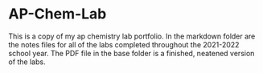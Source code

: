 # AP-Chem-Lab

This is a copy of my ap chemistry lab portfolio. In the markdown folder are the notes files for all of the labs completed throughout the 2021-2022 school year.
The PDF file in the base folder is a finished, neatened version of the labs.
